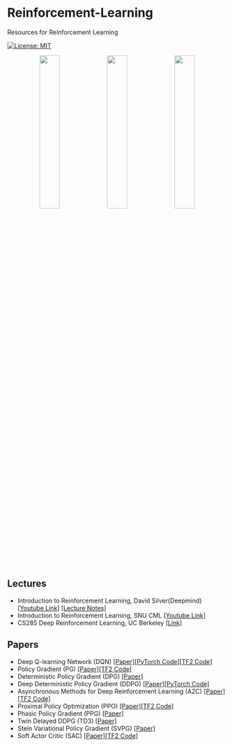 # Reinforcement-Learning

Resources for Reinforcement Learning

[![License: MIT](https://img.shields.io/badge/License-MIT-yellow.svg)](https://opensource.org/licenses/MIT)

<p align="center">
   <img src="https://s2.gifyu.com/images/PG-CartPole.gif" width="30%"/> <img src="https://s2.gifyu.com/images/PPO-LunarLander_v2.gif" width="30%"/> <img src="https://s2.gifyu.com/images/PPO-BipedalWalker_v3.gif" width="30%"/>
</p>

## Lectures
* Introduction to Reinforcement Learning, David Silver(Deepmind) [[Youtube Link]](https://www.youtube.com/playlist?list=PLqYmG7hTraZDM-OYHWgPebj2MfCFzFObQ) [[Lecture Notes]](https://github.com/hongjun7/Reinforcement-Learning/tree/main/resource/lecture-notes/david-silver)
* Introduction to Reinforcement Learning, SNU CML [[Youtube Link]](https://www.youtube.com/playlist?list=PLKs7xpqpX1beJ5-EOFDXTVckBQFFyTxUH)
* CS285 Deep Reinforcement Learning, UC Berkeley [[Link]](http://rail.eecs.berkeley.edu/deeprlcourse/)

## Papers
* Deep Q-learning Network (DQN) [[Paper]](https://github.com/hongjun7/Reinforcement-Learning/blob/main/resource/papers/Deep-Q-Learning.pdf)[[PyTorch Code]](https://github.com/hongjun7/Reinforcement-Learning/blob/main/pytorch/model/DQN.py)[[TF2 Code]](https://github.com/hongjun7/Reinforcement-Learning/blob/main/tf2/model/DQN.py)
* Policy Gradient (PG) [[Paper]](https://https://github.com/hongjun7/Reinforcement-Learning/blob/main/resource/papers/Policy-Gradient-Methods-for-RL_NIPS1999.pdf)[[TF2 Code]](https://github.com/hongjun7/Reinforcement-Learning/blob/main/tf2/model/PG.py)
* Deterministic Policy Gradient (DPG) [[Paper]](https://github.com/hongjun7/Reinforcement-Learning/blob/main/resource/papers/Deterministic-Policy-Gradient.pdf)
* Deep Deterministic Policy Gradient (DDPG) [[Paper]](https://github.com/hongjun7/Reinforcement-Learning/blob/main/resource/papers/Deep-Deterministic-Policy-Gradient.pdf)[[PyTorch Code]](https://github.com/hongjun7/Reinforcement-Learning/blob/main/pytorch/model/DDPG.py)
* Asynchronous Methods for Deep Reinforcement Learning (A2C) [[Paper]](https://github.com/hongjun7/Reinforcement-Learning/blob/main/resource/papers/Asynchronous-Methods-for-Deep-Reinforcement-Learning.pdf)[[TF2 Code]](https://github.com/hongjun7/Reinforcement-Learning/blob/main/tf2/model/A2C.py)
* Proximal Policy Optimization (PPO) [[Paper]](https://github.com/hongjun7/Reinforcement-Learning/blob/main/resource/papers/Proximal-Policy-Optimization.pdf)[[TF2 Code]](https://github.com/hongjun7/Reinforcement-Learning/blob/main/tf2/model/PPO.py)
* Phasic Policy Gradient (PPG) [[Paper]](https://github.com/hongjun7/Reinforcement-Learning/blob/main/resource/papers/Phasic-Policy-Gradient.pdf)
* Twin Delayed DDPG (TD3) [[Paper]](https://github.com/hongjun7/Reinforcement-Learning/blob/main/resource/papers/Twin-Delayed-DDPG.pdf)
* Stein Variational Policy Gradient (SVPG) [[Paper]](https://github.com/hongjun7/Reinforcement-Learning/blob/main/resource/papers/Stein-Variational-Policy-Gradient.pdf)
* Soft Actor Critic (SAC) [[Paper]](https://github.com/hongjun7/Reinforcement-Learning/blob/main/resource/papers/Soft-Actor-Critic.pdf)[[TF2 Code]](https://github.com/hongjun7/Reinforcement-Learning/blob/main/tf2/model/SAC.py)
